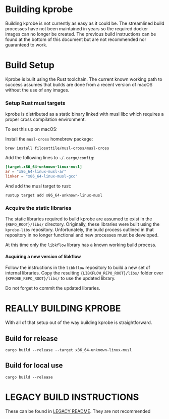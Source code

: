 # Building kprobe

Building kprobe is not currently as easy as it could be. The streamlined build
processes have not been maintained in years so the required docker images
can no longer be created. The previous build instructions can be found at
the bottom of this document but are not recommended nor guaranteed to work.

# Build Setup

Kprobe is built using the Rust toolchain. The current known working path to
success assumes that builds are done from a recent version of macOS without
the use of any images.

### Setup Rust musl targets

kprobe is distributed as a static binary linked with musl libc which
requires a proper cross compilation environment.

To set this up on macOS:

Install the `musl-cross` homebrew package:

```shell
brew install filosottile/musl-cross/musl-cross
```

Add the following lines to `~/.cargo/config`:

```toml
[target.x86_64-unknown-linux-musl]
ar = "x86_64-linux-musl-ar"
linker = "x86_64-linux-musl-gcc"
```

And add the musl target to rust:

```shell
rustup target add x86_64-unknown-linux-musl
```

### Acquire the static libraries

The static libraries required to build kprobe are assumed to exist in the
`{REPO_ROOT}/libs/` directory. Originally, these libraries were built using
the `kprobe-libs` repository. Unfortunately, the build process outlined in
that repository in no longer functional and new processes must be developed.

At this time only the `libkflow` library has a known working build process.

#### Acquiring a new version of libkflow

Follow the instructions in the `libkflow` repository to build a new set of
internal libraries. Copy the resulting `{LIBKFLOW_REPO_ROOT}/libs/` folder
over `{KPROBE_REPO_ROOT}/libs/` to use the updated library.

Do not forget to commit the updated libraries.
# REALLY BUILDING KPROBE

With all of that setup out of the way building kprobe is straightforward.

## Build for release

```shell
cargo build --release --target x86_64-unknown-linux-musl
```

## Build for local use

```shell
cargo build --release
```

# LEGACY BUILD INSTRUCTIONS
These can be found in [LEGACY README](./README_LEGACY.md). They are not recommended
